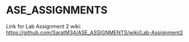 # ASE_ASSIGNMENTS
Link for Lab Assignment 2 wiki: https://github.com/SaratM34/ASE_ASSIGNMENTS/wiki/Lab-Assignment2
